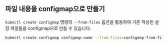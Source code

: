 ## 파일 내용을 configmap으로 만들기

`kubectl create configmap` 명령의 `--from-files` 옵션을 활용하여 기존 작성된 설정 파일들을 configmap으로 만들 수 있습니다.

```bash
kubectl create configmap configmap-name --from-files=configmap-from-files/
```
